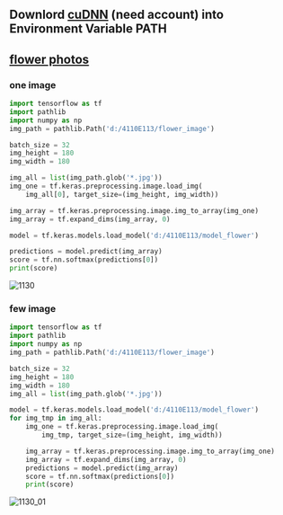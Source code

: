 ## Downlord [cuDNN](https://developer.nvidia.com/rdp/cudnn-archive) (need account) into Environment Variable PATH
## [flower photos](https://drive.google.com/file/d/12J1HlpCLSrPzeOWDsDd63eLc_qsz4gEE/view?usp=drive_link)
 
### one image
```py
import tensorflow as tf
import pathlib
import numpy as np
img_path = pathlib.Path('d:/4110E113/flower_image')

batch_size = 32
img_height = 180
img_width = 180

img_all = list(img_path.glob('*.jpg'))
img_one = tf.keras.preprocessing.image.load_img(
    img_all[0], target_size=(img_height, img_width))

img_array = tf.keras.preprocessing.image.img_to_array(img_one)
img_array = tf.expand_dims(img_array, 0)

model = tf.keras.models.load_model('d:/4110E113/model_flower')

predictions = model.predict(img_array)
score = tf.nn.softmax(predictions[0])
print(score)

```
![1130](https://github.com/4110E113/112-1/assets/113968351/dbdc68e7-832e-42ac-8b7f-df52cf2e31f9)

###  few image
```py
import tensorflow as tf
import pathlib
import numpy as np
img_path = pathlib.Path('d:/4110E113/flower_image')

batch_size = 32
img_height = 180
img_width = 180
img_all = list(img_path.glob('*.jpg'))

model = tf.keras.models.load_model('d:/4110E113/model_flower')
for img_tmp in img_all:
    img_one = tf.keras.preprocessing.image.load_img(
        img_tmp, target_size=(img_height, img_width))

    img_array = tf.keras.preprocessing.image.img_to_array(img_one)
    img_array = tf.expand_dims(img_array, 0)
    predictions = model.predict(img_array)
    score = tf.nn.softmax(predictions[0])
    print(score)
```
![1130_01](https://github.com/4110E113/112-1/assets/113968351/ee19ee43-577b-490e-9fd5-b7ae4ce90477)

